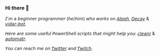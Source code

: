 ### Hi there 👋

𝘐'𝘮 𝘢 𝘣𝘦𝘨𝘪𝘯𝘯𝘦𝘳 𝘱𝘳𝘰𝘨𝘳𝘢𝘮𝘮𝘦𝘳 (𝘩𝘦/𝘩𝘪𝘮) 𝘸𝘩𝘰 𝘸𝘰𝘳𝘬𝘴 𝘰𝘯 [𝘈𝘭𝘦𝘱𝘩](https://github.com/xraykeex/Aleph/), [𝘋𝘦𝘤𝘢𝘺](https://github.com/xwhiteex/decay) & [𝘷𝘪𝘥𝘢𝘳-𝘣𝘰𝘵](https://github.com/xwhiteex/vidar-bot).

𝘏𝘦𝘳𝘦 𝘢𝘳𝘦 𝘴𝘰𝘮𝘦 𝘶𝘴𝘦𝘧𝘶𝘭 𝘗𝘰𝘸𝘦𝘳𝘚𝘩𝘦𝘭𝘭 𝘴𝘤𝘳𝘪𝘱𝘵𝘴 𝘵𝘩𝘢𝘵 𝘮𝘪𝘨𝘩𝘵 𝘩𝘦𝘭𝘱 𝘺𝘰𝘶: [𝘤𝘭𝘦𝘢𝘯𝘳](https://github.com/xwhiteex/cleanr) & [𝘢𝘶𝘵𝘰𝘮𝘢𝘵𝘳](https://github.com/xwhiteex/automatr).

𝘠𝘰𝘶 𝘤𝘢𝘯 𝘳𝘦𝘢𝘤𝘩 𝘮𝘦 𝘰𝘯 [𝘛𝘸𝘪𝘵𝘵𝘦𝘳](https://twitter.com/whiiteex) 𝘢𝘯𝘥 [𝘛𝘸𝘪𝘵𝘤𝘩](https://www.twitch.tv/whiteex_).

<!--
**xwhiteex/xwhiteex** is a ✨ _special_ ✨ repository because its `README.md` (this file) appears on your GitHub profile.

Here are some ideas to get you started:

- 🔭 I’m currently working on ...
- 🌱 I’m currently learning ...
- 👯 I’m looking to collaborate on ...
- 🤔 I’m looking for help with ...
- 💬 Ask me about ...
- 📫 How to reach me: ...
- 😄 Pronouns: ...
- ⚡ Fun fact: ...
-->
